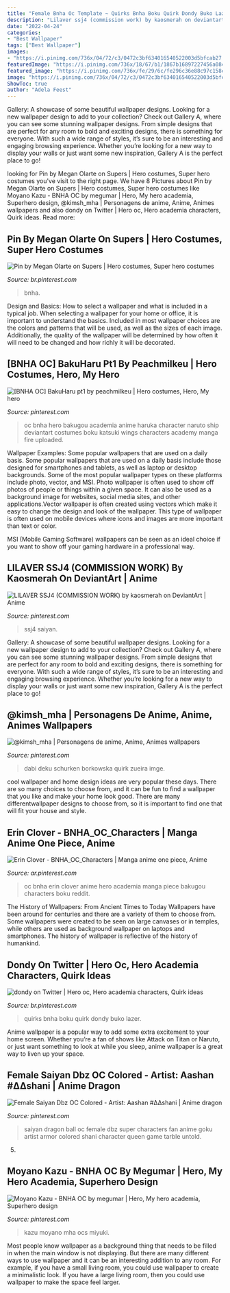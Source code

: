 ```yaml
---
title: "Female Bnha Oc Template ~ Quirks Bnha Boku Quirk Dondy Buko Lazer"
description: "Lilaver ssj4 (commission work) by kaosmerah on deviantart"
date: "2022-04-24"
categories:
- "Best Wallpaper"
tags: ["Best Wallpaper"]
images:
- "https://i.pinimg.com/736x/04/72/c3/0472c3bf634016540522003d5bfcab27.jpg"
featuredImage: "https://i.pinimg.com/736x/18/67/b1/1867b16897227456a084b36e7b58c2f2.jpg"
featured_image: "https://i.pinimg.com/736x/fe/29/6c/fe296c36e88c97c158cdf47443297b33.jpg"
image: "https://i.pinimg.com/736x/04/72/c3/0472c3bf634016540522003d5bfcab27.jpg"
ShowToc: true
author: "Adela Feest"
---
```



Gallery: A showcase of some beautiful wallpaper designs.
Looking for a new wallpaper design to add to your collection? Check out Gallery A, where you can see some stunning wallpaper designs. From simple designs that are perfect for any room to bold and exciting designs, there is something for everyone. With such a wide range of styles, it’s sure to be an interesting and engaging browsing experience. Whether you’re looking for a new way to display your walls or just want some new inspiration, Gallery A is the perfect place to go!
		
		
		
		
		
		
		
	

		
looking for Pin by Megan Olarte on Supers | Hero costumes, Super hero costumes you've visit to the right page. We have 8 Pictures about Pin by Megan Olarte on Supers | Hero costumes, Super hero costumes like Moyano Kazu - BNHA OC by megumar | Hero, My hero academia, Superhero design, @kimsh_mha | Personagens de anime, Anime, Animes wallpapers and also dondy on Twitter | Hero oc, Hero academia characters, Quirk ideas. Read more:
		
    
## Pin By Megan Olarte On Supers | Hero Costumes, Super Hero Costumes

<img loading=lazy src="https://i.pinimg.com/736x/6f/8c/9d/6f8c9de2b7c40d3c13c743cb82bc014d.jpg" onerror="this.onerror=null;this.src='https://tse2.mm.bing.net/th?id=OIP.n3pcWIjirwgkCLhgfvSiCgHaJw&amp;pid=15.1';" alt="Pin by Megan Olarte on Supers | Hero costumes, Super hero costumes">

_Source: br.pinterest.com_

>bnha. 

	

Design and Basics: How to select a wallpaper and what is included in a typical job.
When selecting a wallpaper for your home or office, it is important to understand the basics. Included in most wallpaper choices are the colors and patterns that will be used, as well as the sizes of each image. Additionally, the quality of the wallpaper will be determined by how often it will need to be changed and how richly it will be decorated.

    
## [BNHA OC] BakuHaru Pt1 By Peachmilkeu | Hero Costumes, Hero, My Hero

<img loading=lazy src="https://i.pinimg.com/736x/60/6c/ca/606ccab8bc59a13c3b3a347a01fec1bf.jpg" onerror="this.onerror=null;this.src='https://tse2.mm.bing.net/th?id=OIP.07ePqEiYuZLa1RddkqgQUAHaHS&amp;pid=15.1';" alt="[BNHA OC] BakuHaru pt1 by peachmilkeu | Hero costumes, Hero, My hero">

_Source: pinterest.com_

>oc bnha hero bakugou academia anime haruka character naruto ship deviantart costumes boku katsuki wings characters academy manga fire uploaded. 

	

Wallpaper Examples: Some popular wallpapers that are used on a daily basis.
Some popular wallpapers that are used on a daily basis include those designed for smartphones and tablets, as well as laptop or desktop backgrounds. Some of the most popular wallpaper types on these platforms include photo, vector, and MSI. 
Photo wallpaper is often used to show off photos of people or things within a given space. It can also be used as a background image for websites, social media sites, and other applications.Vector wallpaper is often created using vectors which make it easy to change the design and look of the wallpaper. This type of wallpaper is often used on mobile devices where icons and images are more important than text or color. 

MSI (Mobile Gaming Software) wallpapers can be seen as an ideal choice if you want to show off your gaming hardware in a professional way.

    
## LILAVER SSJ4 (COMMISSION WORK) By Kaosmerah On DeviantArt | Anime

<img loading=lazy src="https://i.pinimg.com/736x/d5/5e/19/d55e19a56ce13a5d8b73c39cb1307f4f.jpg" onerror="this.onerror=null;this.src='https://tse1.mm.bing.net/th?id=OIP.DJ1sIpWBpEZfEyvg9YGVRQHaHa&amp;pid=15.1';" alt="LILAVER SSJ4 (COMMISSION WORK) by kaosmerah on DeviantArt | Anime">

_Source: pinterest.com_

>ssj4 saiyan. 

	

Gallery: A showcase of some beautiful wallpaper designs.
Looking for a new wallpaper design to add to your collection? Check out Gallery A, where you can see some stunning wallpaper designs. From simple designs that are perfect for any room to bold and exciting designs, there is something for everyone. With such a wide range of styles, it’s sure to be an interesting and engaging browsing experience. Whether you’re looking for a new way to display your walls or just want some new inspiration, Gallery A is the perfect place to go!





	
	
    
## @kimsh_mha | Personagens De Anime, Anime, Animes Wallpapers

<img loading=lazy src="https://i.pinimg.com/736x/18/67/b1/1867b16897227456a084b36e7b58c2f2.jpg" onerror="this.onerror=null;this.src='https://tse3.mm.bing.net/th?id=OIP.yhbNRVP6ZZHQpkuPKRYNcAHaIR&amp;pid=15.1';" alt="@kimsh_mha | Personagens de anime, Anime, Animes wallpapers">

_Source: pinterest.com_

>dabi deku schurken borkowska quirk zueira imge. 

	

cool wallpaper and home design ideas are very popular these days. There are so many choices to choose from, and it can be fun to find a wallpaper that you like and make your home look good. There are many differentwallpaper designs to choose from, so it is important to find one that will fit your house and style.

    
## Erin Clover - BNHA_OC_Characters | Manga Anime One Piece, Anime

<img loading=lazy src="https://i.pinimg.com/736x/04/72/c3/0472c3bf634016540522003d5bfcab27.jpg" onerror="this.onerror=null;this.src='https://tse2.mm.bing.net/th?id=OIP.1rebtbPTOtdQJSRK5VQpqAHaJM&amp;pid=15.1';" alt="Erin Clover - BNHA_OC_Characters | Manga anime one piece, Anime">

_Source: ar.pinterest.com_

>oc bnha erin clover anime hero academia manga piece bakugou characters boku reddit. 

	

The History of Wallpapers: From Ancient Times to Today
Wallpapers have been around for centuries and there are a variety of them to choose from. Some wallpapers were created to be seen on large canvases or in temples, while others are used as background wallpaper on laptops and smartphones. The history of wallpaper is reflective of the history of humankind.

    
## Dondy On Twitter | Hero Oc, Hero Academia Characters, Quirk Ideas

<img loading=lazy src="https://i.pinimg.com/736x/fe/29/6c/fe296c36e88c97c158cdf47443297b33.jpg" onerror="this.onerror=null;this.src='https://tse1.mm.bing.net/th?id=OIP.lUxcSbQgG1mDTPl6FqRbpwHaF2&amp;pid=15.1';" alt="dondy on Twitter | Hero oc, Hero academia characters, Quirk ideas">

_Source: br.pinterest.com_

>quirks bnha boku quirk dondy buko lazer. 

	

Anime wallpaper is a popular way to add some extra excitement to your home screen. Whether you’re a fan of shows like Attack on Titan or Naruto, or just want something to look at while you sleep, anime wallpaper is a great way to liven up your space.

    
## Female Saiyan Dbz OC Colored - Artist: Aashan #∆∆shani | Anime Dragon

<img loading=lazy src="https://i.pinimg.com/736x/ec/fc/cf/ecfccf0d87bfd87b9acdaa155257b34f--saiyan-artists.jpg" onerror="this.onerror=null;this.src='https://tse3.mm.bing.net/th?id=OIP.APGlZJcMZYaSjlcFTergqQHaO6&amp;pid=15.1';" alt="Female Saiyan Dbz OC Colored - Artist: Aashan #∆∆shani | Anime dragon">

_Source: pinterest.com_

>saiyan dragon ball oc female dbz super characters fan anime goku artist armor colored shani character queen game tarble untold. 

	

5.

    
## Moyano Kazu - BNHA OC By Megumar | Hero, My Hero Academia, Superhero Design

<img loading=lazy src="https://i.pinimg.com/736x/ee/b8/f1/eeb8f1a6ccad5a5fe26128327d3b8b2f.jpg" onerror="this.onerror=null;this.src='https://tse1.mm.bing.net/th?id=OIP.3T4GoR1IT3uwzNk2JjIZ4AHaFQ&amp;pid=15.1';" alt="Moyano Kazu - BNHA OC by megumar | Hero, My hero academia, Superhero design">

_Source: pinterest.com_

>kazu moyano mha ocs miyuki. 

	

Most people know wallpaper as a background thing that needs to be filled in when the main window is not displaying. But there are many different ways to use wallpaper and it can be an interesting addition to any room. For example, if you have a small living room, you could use wallpaper to create a minimalistic look. If you have a large living room, then you could use wallpaper to make the space feel larger.

